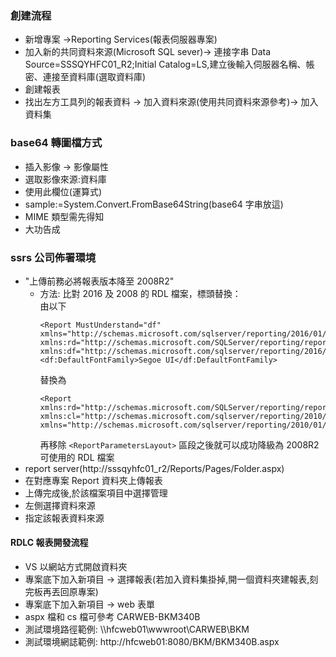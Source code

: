 ### 創建流程

-   新增專案 →Reporting Services(報表伺服器專案)
-   加入新的共同資料來源(Microsoft SQL sever)→ 連接字串 Data Source=SSSQYHFC01_R2;Initial Catalog=LS,建立後輸入伺服器名稱、帳密、連接至資料庫(選取資料庫)
-   創建報表
-   找出左方工具列的報表資料 → 加入資料來源(使用共同資料來源參考)→ 加入資料集

### base64 轉圖檔方式

-   插入影像 → 影像屬性
-   選取影像來源:資料庫
-   使用此欄位(運算式)
-   sample:=System.Convert.FromBase64String(base64 字串放這)
-   MIME 類型需先得知
-   大功告成

### ssrs 公司佈署環境

-   "上傳前務必將報表版本降至 2008R2"
    -   方法:
        比對 2016 及 2008 的 RDL 檔案，標頭替換：<br/>
        由以下
        ```
        <Report MustUnderstand="df" xmlns="http://schemas.microsoft.com/sqlserver/reporting/2016/01/reportdefinition" xmlns:rd="http://schemas.microsoft.com/SQLServer/reporting/reportdesigner" xmlns:df="http://schemas.microsoft.com/sqlserver/reporting/2016/01/reportdefinition/defaultfontfamily">
        <df:DefaultFontFamily>Segoe UI</df:DefaultFontFamily>
        ```
        替換為
        ```
        <Report xmlns:rd="http://schemas.microsoft.com/SQLServer/reporting/reportdesigner" xmlns:cl="http://schemas.microsoft.com/sqlserver/reporting/2010/01/componentdefinition" xmlns="http://schemas.microsoft.com/sqlserver/reporting/2010/01/reportdefinition">
        ```
        再移除 `<ReportParametersLayout>` 區段之後就可以成功降級為 2008R2 可使用的 RDL 檔案
-   report server(http://sssqyhfc01_r2/Reports/Pages/Folder.aspx)
-   在對應專案 Report 資料夾上傳報表
-   上傳完成後,於該檔案項目中選擇管理
-   左側選擇資料來源
-   指定該報表資料來源

#### RDLC 報表開發流程

-   VS 以網站方式開啟資料夾
-   專案底下加入新項目 → 選擇報表(若加入資料集掛掉,開一個資料夾建報表,刻完板再丟回原專案)
-   專案底下加入新項目 → web 表單
-   aspx 檔和 cs 檔可參考 CARWEB-BKM340B
-   測試環境路徑範例: \\\hfcweb01\wwwroot\CARWEB\BKM
-   測試環境網誌範例: http://hfcweb01:8080/BKM/BKM340B.aspx
